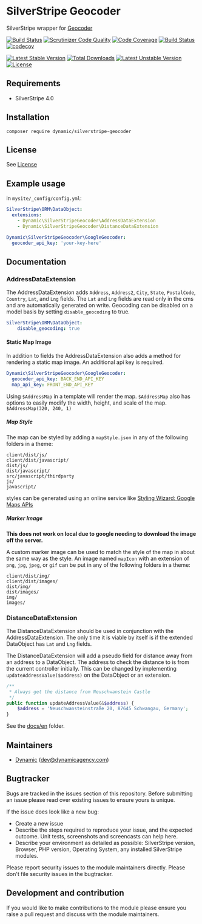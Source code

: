 # SilverStripe Geocoder

SilverStripe wrapper for [Geocoder](https://github.com/geocoder-php/Geocoder)

[![Build Status](https://travis-ci.org/dynamic/silverstripe-geocoder.svg?branch=master)](https://travis-ci.org/dynamic/silverstripe-geocoder)
[![Scrutinizer Code Quality](https://scrutinizer-ci.com/g/dynamic/silverstripe-geocoder/badges/quality-score.png?b=master)](https://scrutinizer-ci.com/g/dynamic/silverstripe-geocoder/?branch=master)
[![Code Coverage](https://scrutinizer-ci.com/g/dynamic/silverstripe-geocoder/badges/coverage.png?b=master)](https://scrutinizer-ci.com/g/dynamic/silverstripe-geocoder/?branch=master)
[![Build Status](https://scrutinizer-ci.com/g/dynamic/silverstripe-geocoder/badges/build.png?b=master)](https://scrutinizer-ci.com/g/dynamic/silverstripe-geocoder/build-status/master)
[![codecov](https://codecov.io/gh/dynamic/silverstripe-geocoder/branch/master/graph/badge.svg)](https://codecov.io/gh/dynamic/silverstripe-geocoder)

[![Latest Stable Version](https://poser.pugx.org/dynamic/silverstripe-geocoder/v/stable)](https://packagist.org/packages/dynamic/silverstripe-geocoder)
[![Total Downloads](https://poser.pugx.org/dynamic/silverstripe-geocoder/downloads)](https://packagist.org/packages/dynamic/silverstripe-geocoder)
[![Latest Unstable Version](https://poser.pugx.org/dynamic/silverstripe-geocoder/v/unstable)](https://packagist.org/packages/dynamic/silverstripe-geocoder)
[![License](https://poser.pugx.org/dynamic/silverstripe-geocoder/license)](https://packagist.org/packages/dynamic/silverstripe-geocoder)

## Requirements

- SilverStripe 4.0

## Installation

`composer require dynamic/silverstripe-geocoder`

## License

See [License](license.md)

## Example usage

in `mysite/_config/config.yml`:

```yaml
SilverStripe\ORM\DataObject:
  extensions:
    - Dynamic\SilverStripeGeocoder\AddressDataExtension
    - Dynamic\SilverStripeGeocoder\DistanceDataExtension

Dynamic\SilverStripeGeocoder\GoogleGeocoder:
  geocoder_api_key: 'your-key-here'
```

## Documentation

### AddressDataExtension
The AddressDataExtension adds `Address`, `Address2`, `City`, `State`, `PostalCode`, `Country`, `Lat`, and `Lng` fields.
The `Lat` and `Lng` fields are read only in the cms and are automatically generated on write.
Geocoding can be disabled on a model basis by setting `disable_geocoding` to true.

```yml
SilverStripe\ORM\DataObject:
    disable_geocoding: true
```

#### Static Map Image
In addition to fields the AddressDataExtension also adds a method for rendering a static map image.
An additional api key is required.
```yaml
Dynamic\SilverStripeGeocoder\GoogleGeocoder:
  geocoder_api_key: BACK_END_API_KEY
  map_api_key: FRONT_END_API_KEY
```
Using `$AddressMap` in a template will render the map.
`$AddressMap` also has options to easily modify the width, height, and scale of the map. `$AddressMap(320, 240, 1)`

##### Map Style
The map can be styled by adding a `mapStyle.json` in any of the following folders in a theme: 
```
client/dist/js/
client/dist/javascript/
dist/js/
dist/javascript/
src/javascript/thirdparty
js/
javascript/
```
styles can be generated using an online service like [Styling Wizard: Google Maps APIs](https://mapstyle.withgoogle.com/)

##### Marker Image
**This does not work on local due to google needing to download the image off the server.**

A custom marker image can be used to match the style of the map in about the same way as the style.
An image named `mapIcon` with an extension of `png`, `jpg`, `jpeg`, or `gif` can be put in any of the following folders in a theme: 
```
client/dist/img/
client/dist/images/
dist/img/
dist/images/
img/
images/
```

### DistanceDataExtension
The DistanceDataExtension should be used in conjunction with the AddressDataExtension. 
The only time it is viable by itself is if the extended DataObject has `Lat` and `Lng` fields.

The DistanceDataExtension will add a pseudo field for distance away from an address to a DataObject.
The address to check the distance to is from the current controller initially.
This can be changed by implementing `updateAddressValue($address)` on the DataObject or an extension.

```php
/**
 * Always get the distance from Neuschwanstein Castle
 */
public function updateAddressValue(&$address) {
    $address = 'Neuschwansteinstraße 20, 87645 Schwangau, Germany';
}
```

See the [docs/en](docs/en/index.md) folder.

## Maintainers
 *  [Dynamic](http://www.dynamicagency.com) (<dev@dynamicagency.com>)
 
## Bugtracker
Bugs are tracked in the issues section of this repository. Before submitting an issue please read over 
existing issues to ensure yours is unique. 
 
If the issue does look like a new bug:
 
 - Create a new issue
 - Describe the steps required to reproduce your issue, and the expected outcome. Unit tests, screenshots 
 and screencasts can help here.
 - Describe your environment as detailed as possible: SilverStripe version, Browser, PHP version, 
 Operating System, any installed SilverStripe modules.
 
Please report security issues to the module maintainers directly. Please don't file security issues in the bugtracker.
 
## Development and contribution
If you would like to make contributions to the module please ensure you raise a pull request and discuss with the module maintainers.
